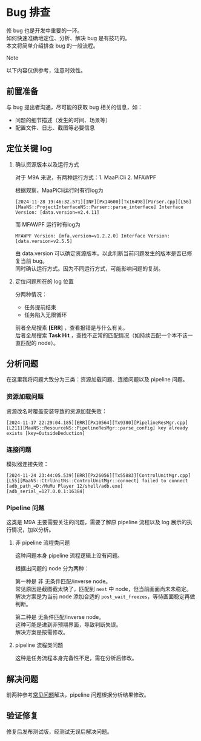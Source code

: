 # Bug 排查

修 bug 也是开发中重要的一环。  
如何快速准确地定位、分析、解决 bug 是有技巧的。  
本文将简单介绍排查 bug 的一般流程。

> [!NOTE]
>
> 以下内容仅供参考，注意时效性。

## 前置准备

与 bug 提出者沟通，尽可能的获取 bug 相关的信息，如：

- 问题的细节描述（发生的时间、场景等）
- 配置文件、日志、截图等必要信息

## 定位关键 log

1. 确认资源版本以及运行方式

   对于 M9A 来说，有两种运行方式：1. MaaPiCli 2. MFAWPF

   根据观察，MaaPiCli运行时有行log为

   ```plaintext
   [2024-11-28 19:46:32.571][INF][Px14600][Tx16498][Parser.cpp][L56][MaaNS::ProjectInterfaceNS::Parser::parse_interface] Interface Version: [data.version=v2.4.11]
   ```

   而 MFAWPF 运行时有log为

   ```plaintext
   MFAWPF Version: [mfa.version=v1.2.2.0] Interface Version: [data.version=v2.5.5] 
   ```

   由 data.version 可以确定资源版本。以此判断当前问题发生的版本是否已修复当前 bug。  
   同时确认运行方式。因为不同运行方式，可能影响问题的复刻。

2. 定位问题所在的 log 位置

   分两种情况：
   - 任务提前结束
   - 任务陷入无限循环

   前者全局搜素 **[ERR]** ，查看报错是与什么有关。  
   后者全局搜索 **Task Hit** ，查找不正常的匹配情况（如持续匹配一个本不该一直匹配的 node）。

## 分析问题

在这里我将问题大致分为三类：资源加载问题、连接问题以及 pipeline 问题。

### 资源加载问题

资源改名时覆盖安装导致的资源加载失败：

```log
[2024-11-17 22:29:04.185][ERR][Px10564][Tx9380][PipelineResMgr.cpp][L211][MaaNS::ResourceNS::PipelineResMgr::parse_config] key already exists [key=OutsideDeduction] 
```

### 连接问题

模拟器连接失败：

```log
[2024-11-24 23:44:05.539][ERR][Px26056][Tx55883][ControlUnitMgr.cpp][L55][MaaNS::CtrlUnitNs::ControlUnitMgr::connect] failed to connect [adb_path_=D:/MuMu Player 12/shell/adb.exe] [adb_serial_=127.0.0.1:16384]
```

### Pipeline 问题

这类是 M9A 主要需要关注的问题，需要了解原 pipeline 流程以及 log 展示的执行情况，加以分析。

1. 非 pipeline 流程类问题

   这种问题本身 pipeline 流程逻辑上没有问题。

   根据出问题的 node 分为两种：

   第一种是 非 无条件匹配/inverse node。  
   常见原因是截图截太快了，匹配到 `next` 中 node，但当前画面尚未未稳定。  
   解决方案是为当前 node 添加合适的 `post_wait_freezes`，等待画面稳定再做判断。

   第二种是 无条件匹配/inverse node。  
   这种可能是进到非预期界面，导致判断失误。  
   解决方案是按需修改。

2. pipeline 流程类问题

   这种是任务流程本身完备性不足，需在分析后修改。

## 解决问题

前两种参考[常见问题](../manual/常见问题.md)解决，pipeline 问题根据分析结果修改。

## 验证修复

修复后发布测试版，经测试无误后解决问题。
